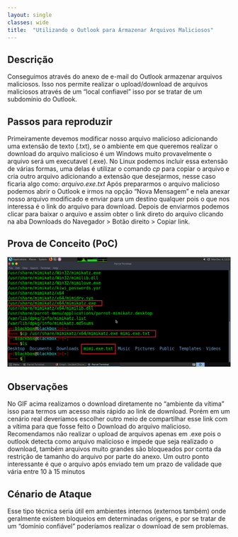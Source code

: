 ```yaml
---
layout: single
classes: wide
title:  "Utilizando o Outlook para Armazenar Arquivos Maliciosos"
---
```

## Descrição
Conseguimos através do anexo de e-mail do Outlook armazenar arquivos maliciosos.
Isso nos permite realizar o upload/download de arquivos maliciosos através de um “local confiavel” isso por se tratar de um subdomínio do Outlook.


## Passos para reproduzir
Primeiramente devemos modificar nosso arquivo malicioso adicionando uma extensão de texto (.txt), se o ambiente em que queremos realizar o download do arquivo malicioso é um Windows muito provavelmente o arquivo será um executavel (.exe).
No Linux podemos incluir essa extensão de várias formas, uma delas é utilizar o comando *cp* para copiar o arquivo e cria outro arquivo adicionando a extensão que desejarmos, nesse caso ficaria algo como: *arquivo.exe.txt*
Após prepararmos o arquivo malicioso podemos abrir o Outlook e irmos na opção “Nova Mensagem” e nela anexar nosso arquivo modificado e enviar para um destino qualquer pois o que nos interessa é o link do arquivo para download.
Depois de enviarmos podemos clicar para baixar o arquivo e assim obter o link direto do arquivo clicando na aba Downloads do Navegador > Botão direito >  Copiar link.


## Prova de Conceito (PoC)
![bh-Look](../assets/img/2021-12-06/IMG01.png)


## Observações
No GIF acima realizamos o download diretamente no “ambiente da vítima” isso para termos um acesso mais rápido ao link de download. Porém em um cenário real deveríamos escolher outro meio de compartilhar esse link com a vítima para que fosse feito o Download do arquivo malicioso.
Recomendamos não realizar o upload de arquivos apenas em .exe pois o outlook detecta como arquivo malicioso e impede que seja realizado o download, também arquivos muito grandes são bloqueados por conta da restrição de tamanho do arquivo por parte do anexo.
Um outro ponto interessante é que o arquivo após enviado tem um prazo de validade que vária entre 10 à 15 minutos

## Cénario de Ataque
Esse tipo técnica seria útil em ambientes internos (externos também) onde geralmente existem bloqueios em determinadas origens, e por se tratar de um “domínio confiável” poderíamos realizar o download de sem problemas.
